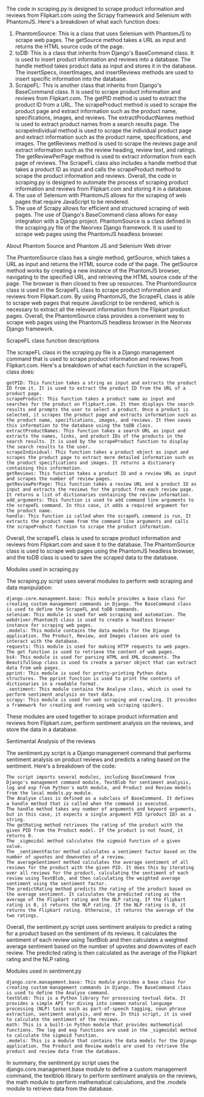 The code in scraping.py is designed to scrape product information and reviews from Flipkart.com using the Scrapy framework and Selenium with PhantomJS. Here's a breakdown of what each function does:
1. PhantomSource: This is a class that uses Selenium with PhantomJS to scrape web pages. The getSource method takes a URL as input and returns the HTML source code of the page.
2. toDB: This is a class that inherits from Django's BaseCommand class. It is used to insert product information and reviews into a database. The handle method takes product data as input and stores it in the database. The insertSpecs, insertImages, and insertReviews methods are used to insert specific information into the database.
3. ScrapeFL: This is another class that inherits from Django's BaseCommand class. It is used to scrape product information and reviews from Flipkart.com. 
    The getPID method is used to extract the product ID from a URL. 
    The scrapeProduct method is used to scrape the product page and extract information such as the product name, specifications, images, and reviews. 
    The extractProductNames method is used to extract product names from a search results page. 
    The scrapeIndividual method is used to scrape the individual product page and extract information such as the product name, specifications, and images. 
    The getReviews method is used to scrape the reviews page and extract information such as the review heading, review text, and ratings. 
    The getReviewPerPage method is used to extract information from each page of reviews.
The ScrapeFL class also includes a handle method that takes a product ID as input and calls the scrapeProduct method to scrape the product information and reviews. 
Overall, the code in scraping.py is designed to automate the process of scraping product information and reviews from Flipkart.com and storing it in a database. 
4. The use of Selenium with PhantomJS allows for the scraping of web pages that require JavaScript to be rendered. 
5. The use of Scrapy allows for efficient and structured scraping of web pages. The use of Django's BaseCommand class allows for easy integration with a Django project.
PhantomSource is a class defined in the scraping.py file of the Neorvex Django framework. It is used to scrape web pages using the PhantomJS headless browser.


About Phantom Source and Phantom JS and Selenium Web driver

The PhantomSource class has a single method, getSource, which takes a URL as input and returns the HTML source code of the page.
The getSource method works by creating a new instance of the PhantomJS browser, navigating to the specified URL, and retrieving the HTML source code of the page. The browser is then closed to free up resources.
The PhantomSource class is used in the ScrapeFL class to scrape product information and reviews from Flipkart.com. By using PhantomJS, the ScrapeFL class is able to scrape web pages that require JavaScript to be rendered, which is necessary to extract all the relevant information from the Flipkart product pages.
Overall, the PhantomSource class provides a convenient way to scrape web pages using the PhantomJS headless browser in the Neorvex Django framework.


ScrapeFL class function descriptions

The scrapeFL class in the scraping.py file is a Django management command that is used to scrape product information and reviews from Flipkart.com. Here's a breakdown of what each function in the scrapeFL class does:

    getPID: This function takes a string as input and extracts the product ID from it. It is used to extract the product ID from the URL of a product page.
    scrapeProduct: This function takes a product name as input and searches for the product on Flipkart.com. It then displays the search results and prompts the user to select a product. Once a product is selected, it scrapes the product page and extracts information such as the product name, specifications, images, and reviews. It then saves this information to the database using the toDB class.
    extractProductNames: This function takes a search URL as input and extracts the names, links, and product IDs of the products in the search results. It is used by the scrapeProduct function to display the search results to the user.
    scrapeIndividual: This function takes a product object as input and scrapes the product page to extract more detailed information such as the product specifications and images. It returns a dictionary containing this information.
    getReviews: This function takes a product ID and a review URL as input and scrapes the number of review pages.
    getReviewPerPage: This function takes a review URL and a product ID as input and extracts the reviews for the product from each review page. It returns a list of dictionaries containing the review information.
    add_arguments: This function is used to add command line arguments to the scrapeFL command. In this case, it adds a required argument for the product name.
    handle: This function is called when the scrapeFL command is run. It extracts the product name from the command line arguments and calls the scrapeProduct function to scrape the product information.

Overall, the scrapeFL class is used to scrape product information and reviews from Flipkart.com and save it to the database. The PhantomSource class is used to scrape web pages using the PhantomJS headless browser, and the toDB class is used to save the scraped data to the database.


Modules used in scraping.py

The scraping.py script uses several modules to perform web scraping and data manipulation:

    django.core.management.base: This module provides a base class for creating custom management commands in Django. The BaseCommand class is used to define the ScrapeFL and toDB commands.
    selenium: This module is used for web scraping and automation. The webdriver.PhantomJS class is used to create a headless browser instance for scraping web pages.
    .models: This module contains the data models for the Django application. The Product, Review, and Images classes are used to interact with the database.
    requests: This module is used for making HTTP requests to web pages. The get function is used to retrieve the content of web pages.
    bs4: This module is used for parsing HTML and XML documents. The BeautifulSoup class is used to create a parser object that can extract data from web pages.
    pprint: This module is used for pretty-printing Python data structures. The pprint function is used to print the contents of dictionaries in a readable format.
    .sentiment: This module contains the Analyse class, which is used to perform sentiment analysis on text data.
    scrapy: This module is used for web scraping and crawling. It provides a framework for creating and running web scraping spiders.

These modules are used together to scrape product information and reviews from Flipkart.com, perform sentiment analysis on the reviews, and store the data in a database.


Sentimental Analysis of the reviews

The sentiment.py script is a Django management command that performs sentiment analysis on product reviews and predicts a rating based on the sentiment. Here's a breakdown of the code:

    The script imports several modules, including BaseCommand from Django's management command module, TextBlob for sentiment analysis, log and exp from Python's math module, and Product and Review models from the local models.py module.
    The Analyse class is defined as a subclass of BaseCommand. It defines a handle method that is called when the command is executed.
    The handle method takes any number of arguments and keyword arguments, but in this case, it expects a single argument PID (product ID) as a string.
    The getRating method retrieves the rating of the product with the given PID from the Product model. If the product is not found, it returns 0.
    The _sigmoidal method calculates the sigmoid function of a given value.
    The _sentimentFactor method calculates a sentiment factor based on the number of upvotes and downvotes of a review.
    The averageSentiment method calculates the average sentiment of all reviews for the product with the given PID. It does this by iterating over all reviews for the product, calculating the sentiment of each review using TextBlob, and then calculating the weighted average sentiment using the sentiment factor.
    The predictRating method predicts the rating of the product based on the average sentiment. It calculates the predicted rating as the average of the Flipkart rating and the NLP rating. If the Flipkart rating is 0, it returns the NLP rating. If the NLP rating is 0, it returns the Flipkart rating. Otherwise, it returns the average of the two ratings.

Overall, the sentiment.py script uses sentiment analysis to predict a rating for a product based on the sentiment of its reviews. It calculates the sentiment of each review using TextBlob and then calculates a weighted average sentiment based on the number of upvotes and downvotes of each review. The predicted rating is then calculated as the average of the Flipkart rating and the NLP rating.


Modules used in sentiment.py

    django.core.management.base: This module provides a base class for creating custom management commands in Django. The BaseCommand class is used to define the Analyse command.
    textblob: This is a Python library for processing textual data. It provides a simple API for diving into common natural language processing (NLP) tasks such as part-of-speech tagging, noun phrase extraction, sentiment analysis, and more. In this script, it is used to calculate the sentiment of the reviews.
    math: This is a built-in Python module that provides mathematical functions. The log and exp functions are used in the _sigmoidal method to calculate the sigmoid function.
    .models: This is a module that contains the data models for the Django application. The Product and Review models are used to retrieve the product and review data from the database.
In summary, the sentiment.py script uses the django.core.management.base module to define a custom management command, the textblob library to perform sentiment analysis on the reviews, the math module to perform mathematical calculations, and the .models module to retrieve data from the database.